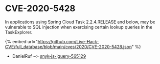 # CVE-2020-5428

In applications using Spring Cloud Task 2.2.4.RELEASE and below, may be vulnerable to SQL injection when exercising certain lookup queries in the TaskExplorer.

{% embed url="https://github.com/Live-Hack-CVE/full_database/blob/main/cves/2020/CVE-2020-5428.json" %}


* DanielRuf ~> [snyk-js-jquery-565129](https://zeste.alice-snow.ru/2020/database/cve-2020-5428/snyk-js-jquery-565129-danielruf)